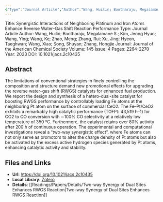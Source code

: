 ```yaml
---
{"Type":"Journal Article","Author":"Wang, Huilin; Bootharaju, Megalamane S.; Kim, Jeong Hyun; Wang, Ying; Wang, Ke; Zhao, Meng; Zhang, Rui; Xu, Jing; Hyeon, Taeghwan; Wang, Xiao; Song, Shuyan; Zhang, Hongjie","Journal":"Journal of the American Chemical Society","Volume":145,"Issue":4,"Pages":"2264-2270","Year":2023,"DOI":"10.1021/jacs.2c10435","tags":["paper/viewed"],"dg-publish":true,"note-icon":"fertilizer","noteIcon":"fertilizer","date":"2023-08-25T23:48","update":"2023-08-26T18:02","permalink":"/readings/papers/brief-info/synergistic-interactions-of-neighboring-platinum-and-iron-atoms-enhance-reverse-water-gas-shift-reaction-performance/","dgPassFrontmatter":true,"created":"2023-08-25T23:48","updated":"2023-08-26T18:02"}
---
```



Title: Synergistic Interactions of Neighboring Platinum and Iron Atoms Enhance Reverse Water–Gas Shift Reaction Performance
Type: Journal Article
Author: Wang, Huilin; Bootharaju, Megalamane S.; Kim, Jeong Hyun; Wang, Ying; Wang, Ke; Zhao, Meng; Zhang, Rui; Xu, Jing; Hyeon, Taeghwan; Wang, Xiao; Song, Shuyan; Zhang, Hongjie
Journal: Journal of the American Chemical Society
Volume: 145
Issue: 4
Pages: 2264-2270
Year: 2023
DOI: 10.1021/jacs.2c10435

## Abstract

The limitations of conventional strategies in finely controlling the composition and structure demand new promotional effects for upgrading the reverse water–gas shift (RWGS) catalysts for enhanced fuel production. We report the design and synthesis of a hetero-dual-site catalyst for boosting RWGS performance by controllably loading Fe atoms at the neighboring Pt atom on the surface of commercial CeO2. The Fe–Pt/CeO2 exhibits a remarkably high catalytic performance (TOFPt: 43,519 h–1) for CO2 to CO conversion with ∼100% CO selectivity at a relatively low temperature of 350 °C. Furthermore, the catalyst retains over 80% activity after 200 h of continuous operation. The experimental and computational investigations reveal a “two-way synergistic effect”, where Fe atoms can not only serve as promotors to alter the charge density of Pt atoms but also be activated by the excess active hydrogen species generated by Pt atoms, enhancing catalytic activity and stability.

## Files and Links

- **Url**: https://doi.org/10.1021/jacs.2c10435
- **Local Library**: [Zotero](zotero://select/library/items/MASV7X98)
- **Details**: [[Readings/Papers/Details/Two-way Synergy of Dual Sites Enhances RWGS Reaction\|Two-way Synergy of Dual Sites Enhances RWGS Reaction]]